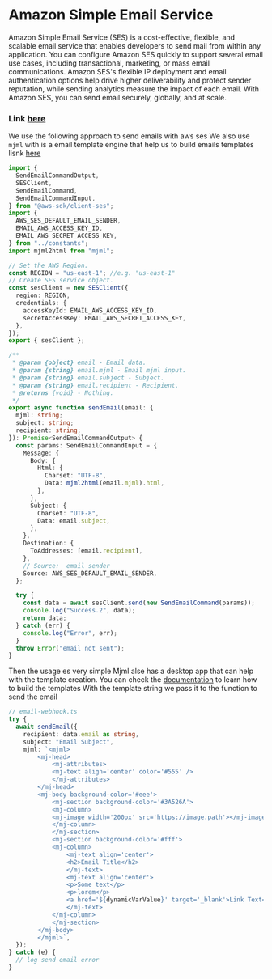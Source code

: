 # Amazon Simple Email Service

Amazon Simple Email Service (SES) is a cost-effective, flexible, and scalable email service that enables developers to send mail from within any application. You can configure Amazon SES quickly to support several email use cases, including transactional, marketing, or mass email communications. Amazon SES's flexible IP deployment and email authentication options help drive higher deliverability and protect sender reputation, while sending analytics measure the impact of each email. With Amazon SES, you can send email securely, globally, and at scale.

### Link [here](https://aws.amazon.com/ses/)

We use the following approach to send emails with aws ses
We also use `mjml` with is a email template engine that help us to build emails templates lisnk [here](https://mjml.io/)

```ts
import {
  SendEmailCommandOutput,
  SESClient,
  SendEmailCommand,
  SendEmailCommandInput,
} from "@aws-sdk/client-ses";
import {
  AWS_SES_DEFAULT_EMAIL_SENDER,
  EMAIL_AWS_ACCESS_KEY_ID,
  EMAIL_AWS_SECRET_ACCESS_KEY,
} from "../constants";
import mjml2html from "mjml";

// Set the AWS Region.
const REGION = "us-east-1"; //e.g. "us-east-1"
// Create SES service object.
const sesClient = new SESClient({
  region: REGION,
  credentials: {
    accessKeyId: EMAIL_AWS_ACCESS_KEY_ID,
    secretAccessKey: EMAIL_AWS_SECRET_ACCESS_KEY,
  },
});
export { sesClient };

/**
 * @param {object} email - Email data.
 * @param {string} email.mjml - Email mjml input.
 * @param {string} email.subject - Subject.
 * @param {string} email.recipient - Recipient.
 * @returns {void} - Nothing.
 */
export async function sendEmail(email: {
  mjml: string;
  subject: string;
  recipient: string;
}): Promise<SendEmailCommandOutput> {
  const params: SendEmailCommandInput = {
    Message: {
      Body: {
        Html: {
          Charset: "UTF-8",
          Data: mjml2html(email.mjml).html,
        },
      },
      Subject: {
        Charset: "UTF-8",
        Data: email.subject,
      },
    },
    Destination: {
      ToAddresses: [email.recipient],
    },
    // Source:  email sender
    Source: AWS_SES_DEFAULT_EMAIL_SENDER,
  };

  try {
    const data = await sesClient.send(new SendEmailCommand(params));
    console.log("Success.2", data);
    return data;
  } catch (err) {
    console.log("Error", err);
  }
  throw Error("email not sent");
}
```

Then the usage es very simple
Mjml alse has a desktop app that can help with the template creation.
You can check the [documentation](https://documentation.mjml.io/) to learn how to build the templates
With the template string we pass it to the function to send the email

```ts
// email-webhook.ts
try {
  await sendEmail({
    recipient: data.email as string,
    subject: "Email Subject",
    mjml: `<mjml>
        <mj-head>
            <mj-attributes>
            <mj-text align='center' color='#555' />
            </mj-attributes>
        </mj-head>
        <mj-body background-color='#eee'>
            <mj-section background-color='#3A526A'>
            <mj-column>
            <mj-image width='200px' src='https://image.path'></mj-image>
            </mj-column>
            </mj-section>
            <mj-section background-color='#fff'>
            <mj-column>
                <mj-text align='center'>
                <h2>Email Title</h2>
                </mj-text>
                <mj-text align='center'>
                <p>Some text</p>
                <p>lorem</p>
                <a href='${dynamicVarValue}' target='_blank'>Link Text</a>
                </mj-text>
            </mj-column>
            </mj-section>
        </mj-body>
        </mjml>`,
  });
} catch (e) {
  // log send email error
}
```
